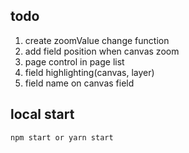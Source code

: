 ## todo

1. create zoomValue change function
2. add field position when canvas zoom
3. page control in page list
4. field highlighting(canvas, layer)
5. field name on canvas field

## local start

```js
npm start or yarn start
```

